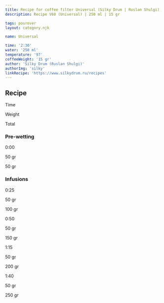```yaml
---
title: Recipe for coffee filter Universal (Silky Drum | Ruslan Shulgi)
description: Recipe V60 (Universal) | 250 ml | 15 gr

tags: pourover
layout: category.njk

name: Universal

time: '2:30'
water: '250 ml'
temperature: '97'
coffeeWeight: '15 gr'
author: 'Silky Drum (Ruslan Shulgi)'
authorImg: 'silky'
linkRecipe: 'https://www.silkydrum.ru/recipes'
---
```


## Recipe


<div class="time-line">

Time

Weight

Total

</div>

### Pre-wetting

<div class="time-line">

0:00

50 gr

50 gr

</div>


### Infusions

<div class="time-line">

0:25

50 gr

100 gr

</div>

<div class="time-line">

0:50

50 gr

150 gr

</div>

<div class="time-line">

1:15

50 gr

200 gr

</div>

<div class="time-line">

1:40

50 gr

250 gr

</div>


